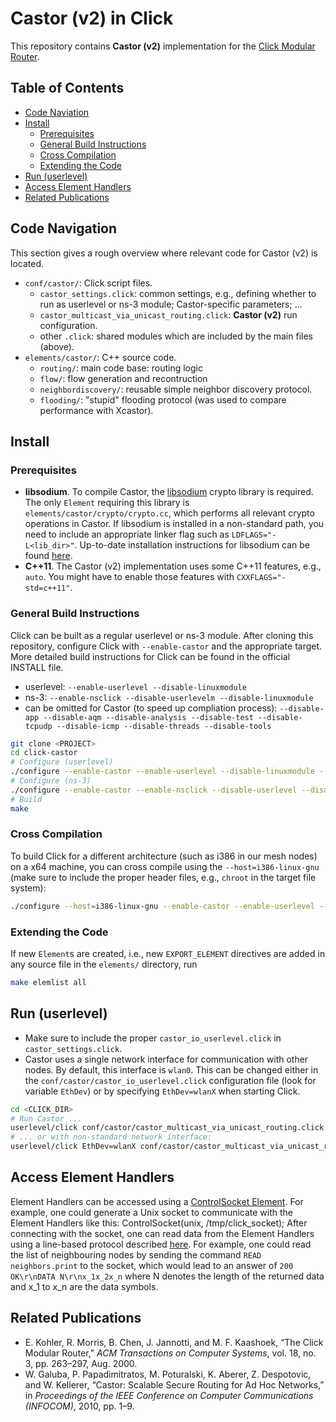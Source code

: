 # Castor (v2) in Click
This repository contains **Castor (v2)** implementation for the [Click Modular Router](http://www.read.cs.ucla.edu/click/).

## Table of Contents
* [Code Naviation](#code-navigation)
* [Install](#install)
  * [Prerequisites](#prerequisites)
  * [General Build Instructions](#general-build-instructions)
  * [Cross Compilation](#cross-compilation)
  * [Extending the Code](#extending-the-code)
* [Run (userlevel)](#run-userlevel)
* [Access Element Handlers](#access-element-handlers)
* [Related Publications](#related-publications)

## Code Navigation
This section gives a rough overview where relevant code for Castor (v2) is located.
* `conf/castor/`: Click script files.
  * `castor_settings.click`: common settings, e.g., defining whether to run as userlevel or ns-3 module; Castor-specific parameters; ...
  * `castor_multicast_via_unicast_routing.click`: **Castor (v2)** run configuration.
  * other `.click`: shared modules which are included by the main files (above).
* `elements/castor/`: C++ source code.
  * `routing/`: main code base: routing logic
  * `flow/`: flow generation and recontruction
  * `neighbordiscovery/`: reusable simple neighbor discovery protocol.
  * `flooding/`: "stupid" flooding protocol (was used to compare performance with Xcastor).

## Install
### Prerequisites
* **libsodium**. To compile Castor, the [libsodium](https://download.libsodium.org/doc/) crypto library is required.
The only `Element` requiring this library is `elements/castor/crypto/crypto.cc`, which performs all relevant crypto operations in Castor.
If libsodium is installed in a non-standard path, you need to include an appropriate linker flag such as `LDFLAGS="-L<lib_dir>"`.
Up-to-date installation instructions for libsodium can be found [here](https://download.libsodium.org/doc/installation/index.html).
* **C++11**. The Castor (v2) implementation uses some C\++11 features, e.g., `auto`. You might have to enable those features with `CXXFLAGS="-std=c++11"`.

### General Build Instructions
Click can be built as a regular userlevel or ns-3 module.
After cloning this repository, configure Click with `--enable-castor` and the appropriate target. More detailed build instructions for Click can be found in the official INSTALL file.
* userlevel: `--enable-userlevel --disable-linuxmodule`
* ns-3: `--enable-nsclick --disable-userlevelm --disable-linuxmodule`
* can be omitted for Castor (to speed up compliation process): `--disable-app --disable-aqm --disable-analysis --disable-test --disable-tcpudp --disable-icmp --disable-threads --disable-tools`

```bash
git clone <PROJECT>
cd click-castor
# Configure (userlevel)
./configure --enable-castor --enable-userlevel --disable-linuxmodule --disable-app --disable-aqm --disable-analysis --disable-test --disable-tcpudp --disable-icmp --disable-threads --disable-tools
# Configure (ns-3)
./configure --enable-castor --enable-nsclick --disable-userlevel --disable-linuxmodule --disable-app --disable-aqm --disable-analysis --disable-test --disable-tcpudp --disable-icmp --disable-threads --disable-tools
# Build
make
```

### Cross Compilation
To build Click for a different architecture (such as i386 in our mesh nodes) on a x64 machine, you can cross compile using the `--host=i386-linux-gnu` (make sure to include the proper header files, e.g., `chroot` in the target file system):
```bash
./configure --host=i386-linux-gnu --enable-castor --enable-userlevel --disable-linuxmodule --disable-app --disable-aqm --disable-analysis --disable-test --disable-tcpudp --disable-icmp --disable-threads --disable-tools
```

### Extending the Code
If new `Element`s are created, i.e., new `EXPORT_ELEMENT` directives are added in any source file in the `elements/` directory, run
```bash
make elemlist all
```

## Run (userlevel)
* Make sure to include the proper `castor_io_userlevel.click` in `castor_settings.click`.
* Castor uses a single network interface for communication with other nodes. By default, this interface is `wlan0`. This can be changed either in the `conf/castor/castor_io_userlevel.click` configuration file (look for variable `EthDev`) or by specifying `EthDev=wlanX` when starting Click.

```bash
cd <CLICK_DIR>
# Run Castor ...
userlevel/click conf/castor/castor_multicast_via_unicast_routing.click
# ... or with non-standard network interface:
userlevel/click EthDev=wlanX conf/castor/castor_multicast_via_unicast_routing.click
```

## Access Element Handlers
Element Handlers can be accessed using a [ControlSocket Element](http://read.cs.ucla.edu/click/elements/controlsocket).
For example, one could generate a Unix socket to communicate with the Element Handlers like this: ControlSocket(unix, /tmp/click_socket);
After connecting with the socket, one can read data from the Element Handlers using a line-based protocol described [here](http://read.cs.ucla.edu/click/elements/controlsocket).
For example, one could read the list of neighbouring nodes by sending the command `READ neighbors.print` to the socket, which would lead to an answer of `200 OK\r\nDATA N\r\nx_1x_2x_n` where N denotes the length of the returned data and x_1 to x_n are the data symbols.

## Related Publications
* E. Kohler, R. Morris, B. Chen, J. Jannotti, and M. F. Kaashoek, “The Click Modular Router,” *ACM Transactions on Computer Systems*, vol. 18, no. 3, pp. 263–297, Aug. 2000.
* W. Galuba, P. Papadimitratos, M. Poturalski, K. Aberer, Z. Despotovic, and W. Kellerer, “Castor: Scalable Secure Routing for Ad Hoc Networks,” in *Proceedings of the IEEE Conference on Computer Communications (INFOCOM)*, 2010, pp. 1–9.
